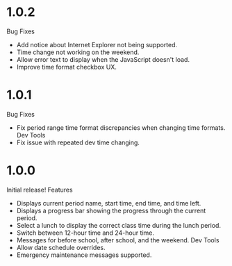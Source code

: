 ---
---

# 1.0.2
Bug Fixes
 - Add notice about Internet Explorer not being supported.
 - Time change not working on the weekend.
 - Allow error text to display when the JavaScript doesn't load.
 - Improve time format checkbox UX.

# 1.0.1
Bug Fixes
 - Fix period range time format discrepancies when changing time formats.
Dev Tools
 - Fix issue with repeated dev time changing.

# 1.0.0
Initial release!
Features
 - Displays current period name, start time, end time, and time left.
 - Displays a progress bar showing the progress through the current period.
 - Select a lunch to display the correct class time during the lunch period.
 - Switch between 12-hour time and 24-hour time.
 - Messages for before school, after school, and the weekend.
 Dev Tools
 - Allow date schedule overrides.
 - Emergency maintenance messages supported.
